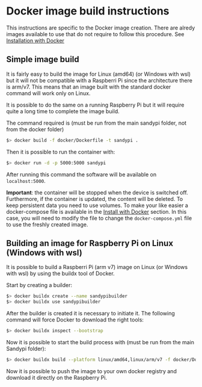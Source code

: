 # Docker image build instructions

This instructions are specific to the Docker image creation. There are alredy images available to use that do not require to follow this procedure. See [Installation with Docker](readme.md)

## Simple image build

It is fairly easy to build the image for Linux (amd64) (or Windows with wsl) but it will not be compatible with a Raspberri Pi since the architecture there is arm/v7. This means that an image built with the standard docker command will work only on Linux.

It is possible to do the same on a running Raspberry Pi but it will require quite a long time to complete the image build.

The command required is (must be run from the main sandypi folder, not from the docker folder)

```bash
$> docker build -f docker/Dockerfile -t sandypi .
```

Then it is possible to run the container with:

```bash
$> docker run -d -p 5000:5000 sandypi
```

After running this command the software will be available on `localhost:5000`.

**Important**: the container will be stopped when the device is switched off. Furthermore, if the container is updated, the content will be deleted. To keep persistent data you need to use volumes. To make your like easier a docker-compose file is available in the [Install with Docker](readme.md) section. In this case, you will need to modify the file to change the `docker-compose.yml` file to use the freshly created image.

## Building an image for Raspberry Pi on Linux (Windows with wsl)

It is possible to build a Raspberri Pi (arm v7) image on Linux (or Windows with wsl) by using the buildx tool of Docker.

Start by creating a builder:

```bash
$> docker buildx create --name sandypibuilder
$> docker buildx use sandypibuilder
```

After the builder is created it is necessary to initiate it. The following command will force Docker to download the right tools:

```bash
$> docker buildx inspect --bootstrap
```

Now it is possible to start the build process with (must be run from the main Sandypi folder):

```bash
$> docker buildx build --platform linux/amd64,linux/arm/v7 -f docker/Dockerfile.armv7 -t sandypi --output type=docker .
```

Now it is possible to push the image to your own docker registry and download it directly on the Raspberry Pi.
